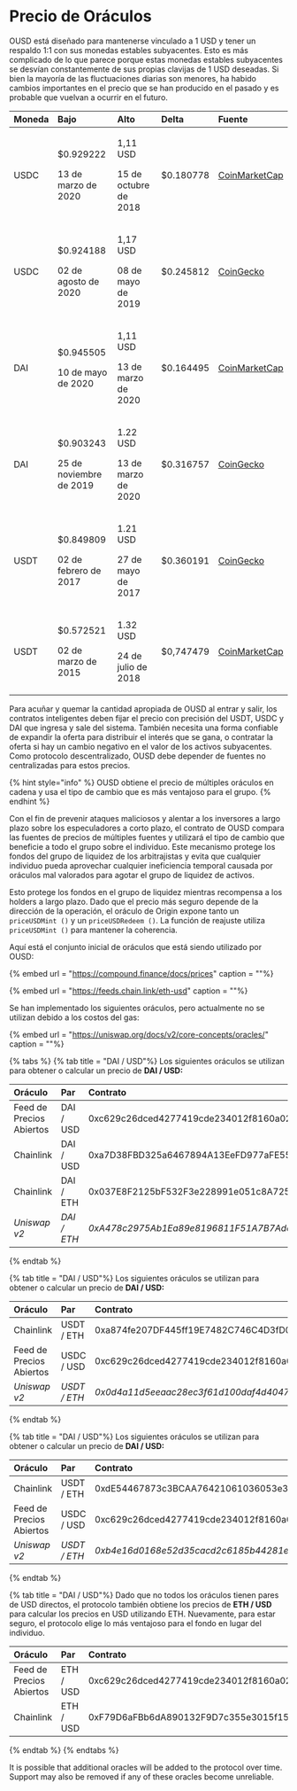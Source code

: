 # Precio de Oráculos

OUSD está diseñado para mantenerse vinculado a 1 USD y tener un respaldo 1:1 con sus monedas estables subyacentes. Esto es más complicado de lo que parece porque estas monedas estables subyacentes se desvían constantemente de sus propias clavijas de 1 USD deseadas. Si bien la mayoría de las fluctuaciones diarias son menores, ha habido cambios importantes en el precio que se han producido en el pasado y es probable que vuelvan a ocurrir en el futuro.

<table>
  <thead>
    <tr>
      <th style="text-align:left">Moneda</th>
      <th style="text-align:left"><b>Bajo</b>
      </th>
      <th style="text-align:left"><b>Alto</b>
      </th>
      <th style="text-align:left"><b>Delta</b>
      </th>
      <th style="text-align:left"><b>Fuente</b>
      </th>
    </tr>
  </thead>
  <tbody>
    <tr>
      <td style="text-align:left">USDC</td>
      <td style="text-align:left">
        <p>$0.929222</p>
        <p>13 de marzo de 2020</p>
      </td>
      <td style="text-align:left">
        <p>1,11 USD</p>
        <p>15 de octubre de 2018</p>
      </td>
      <td style="text-align:left">$0.180778</td>
      <td style="text-align:left"><a href="https://coinmarketcap.com/currencies/usd-coin/">CoinMarketCap</a>
      </td>
    </tr>
    <tr>
      <td style="text-align:left">USDC</td>
      <td style="text-align:left">
        <p>$0.924188</p>
        <p>02 de agosto de 2020</p>
      </td>
      <td style="text-align:left">
        <p>1,17 USD</p>
        <p>08 de mayo de 2019</p>
      </td>
      <td style="text-align:left">$0.245812</td>
      <td style="text-align:left"><a href="https://www.coingecko.com/en/coins/usd-coin">CoinGecko</a>
      </td>
    </tr>
    <tr>
      <td style="text-align:left">DAI</td>
      <td style="text-align:left">
        <p>$0.945505</p>
        <p>10 de mayo de 2020</p>
      </td>
      <td style="text-align:left">
        <p>1,11 USD</p>
        <p>13 de marzo de 2020</p>
      </td>
      <td style="text-align:left">$0.164495</td>
      <td style="text-align:left"><a href="https://coinmarketcap.com/currencies/multi-collateral-dai/">CoinMarketCap</a>
      </td>
    </tr>
    <tr>
      <td style="text-align:left">DAI</td>
      <td style="text-align:left">
        <p>$0.903243</p>
        <p>25 de noviembre de 2019</p>
      </td>
      <td style="text-align:left">
        <p>1.22 USD</p>
        <p>13 de marzo de 2020</p>
      </td>
      <td style="text-align:left">$0.316757</td>
      <td style="text-align:left"><a href="https://www.coingecko.com/en/coins/dai">CoinGecko</a>
      </td>
    </tr>
    <tr>
      <td style="text-align:left">USDT</td>
      <td style="text-align:left">
        <p>$0.849809</p>
        <p>02 de febrero de 2017</p>
      </td>
      <td style="text-align:left">
        <p>1.21 USD</p>
        <p>27 de mayo de 2017</p>
      </td>
      <td style="text-align:left">$0.360191</td>
      <td style="text-align:left"><a href="https://www.coingecko.com/en/coins/tether">CoinGecko</a>
      </td>
    </tr>
    <tr>
      <td style="text-align:left">USDT</td>
      <td style="text-align:left">
        <p>$0.572521</p>
        <p>02 de marzo de 2015</p>
      </td>
      <td style="text-align:left">
        <p>1.32 USD</p>
        <p>24 de julio de 2018</p>
      </td>
      <td style="text-align:left">$0,747479</td>
      <td style="text-align:left"><a href="https://coinmarketcap.com/currencies/tether/">CoinMarketCap</a>
      </td>
    </tr>
  </tbody>
</table>

Para acuñar y quemar la cantidad apropiada de OUSD al entrar y salir, los contratos inteligentes deben fijar el precio con precisión del USDT, USDC y DAI que ingresa y sale del sistema. También necesita una forma confiable de expandir la oferta para distribuir el interés que se gana, o contratar la oferta si hay un cambio negativo en el valor de los activos subyacentes. Como protocolo descentralizado, OUSD debe depender de fuentes no centralizadas para estos precios.

{% hint style="info" %}
OUSD obtiene el precio de múltiples oráculos en cadena y usa el tipo de cambio que es más ventajoso para el grupo.
{% endhint %}

Con el fin de prevenir ataques maliciosos y alentar a los inversores a largo plazo sobre los especuladores a corto plazo, el contrato de OUSD compara las fuentes de precios de múltiples fuentes y utilizará el tipo de cambio que beneficie a todo el grupo sobre el individuo. Este mecanismo protege los fondos del grupo de liquidez de los arbitrajistas y evita que cualquier individuo pueda aprovechar cualquier ineficiencia temporal causada por oráculos mal valorados para agotar el grupo de liquidez de activos.

Esto protege los fondos en el grupo de liquidez mientras recompensa a los holders a largo plazo. Dado que el precio más seguro depende de la dirección de la operación, el oráculo de Origin expone tanto un `priceUSDMint ()` y un `priceUSDRedeem ()`. La función de reajuste utiliza `priceUSDMint ()` para mantener la coherencia.

Aquí está el conjunto inicial de oráculos que está siendo utilizado por OUSD:

{% embed url = "https://compound.finance/docs/prices" caption = ""%}

{% embed url = "https://feeds.chain.link/eth-usd" caption = ""%}

Se han implementado los siguientes oráculos, pero actualmente no se utilizan debido a los costos del gas:

{% embed url = "https://uniswap.org/docs/v2/core-concepts/oracles/" caption = ""%}

{% tabs %}
{% tab title = "DAI / USD"%}
Los siguientes oráculos se utilizan para obtener o calcular un precio de **DAI / USD:**

| Oráculo                  | Par         | Contrato                                     |
|:------------------------ |:----------- |:-------------------------------------------- |
| Feed de Precios Abiertos | DAI / USD   | 0xc629c26dced4277419cde234012f8160a0278a79   |
| Chainlink                | DAI / USD   | 0xa7D38FBD325a6467894A13EeFD977aFE558bC1f0   |
| Chainlink                | DAI / ETH   | 0x037E8F2125bF532F3e228991e051c8A7253B642c   |
| _Uniswap v2_             | _DAI / ETH_ | _0xA478c2975Ab1Ea89e8196811F51A7B7Ade33eB11_ |
{% endtab %}

{% tab title = "DAI / USD"%}
Los siguientes oráculos se utilizan para obtener o calcular un precio de **DAI / USD:**

| Oráculo                  | Par          | Contrato                                     |
|:------------------------ |:------------ |:-------------------------------------------- |
| Chainlink                | USDT / ETH   | 0xa874fe207DF445ff19E7482C746C4D3fD0CB9AcE   |
| Feed de Precios Abiertos | USDC / USD   | 0xc629c26dced4277419cde234012f8160a0278a79   |
| _Uniswap v2_             | _USDT / ETH_ | _0x0d4a11d5eeaac28ec3f61d100daf4d40471f1852_ |
{% endtab %}

{% tab title = "DAI / USD"%}
Los siguientes oráculos se utilizan para obtener o calcular un precio de **DAI / USD:**

| Oráculo                  | Par          | Contrato                                     |
|:------------------------ |:------------ |:-------------------------------------------- |
| Chainlink                | USDT / ETH   | 0xdE54467873c3BCAA76421061036053e371721708   |
| Feed de Precios Abiertos | USDC / USD   | 0xc629c26dced4277419cde234012f8160a0278a79   |
| _Uniswap v2_             | _USDT / ETH_ | _0xb4e16d0168e52d35cacd2c6185b44281ec28c9dc_ |
{% endtab %}

{% tab title = "DAI / USD"%}
Dado que no todos los oráculos tienen pares de USD directos, el protocolo también obtiene los precios de **ETH / USD** para calcular los precios en USD utilizando ETH. Nuevamente, para estar seguro, el protocolo elige lo más ventajoso para el fondo en lugar del individuo.

| Oráculo                  | Par       | Contrato                                   |
|:------------------------ |:--------- |:------------------------------------------ |
| Feed de Precios Abiertos | ETH / USD | 0xc629c26dced4277419cde234012f8160a0278a79 |
| Chainlink                | ETH / USD | 0xF79D6aFBb6dA890132F9D7c355e3015f15F3406F |
{% endtab %}
{% endtabs %}

It is possible that additional oracles will be added to the protocol over time. Support may also be removed if any of these oracles become unreliable.


